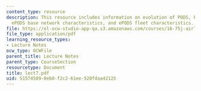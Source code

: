 ```yaml
---
content_type: resource
description: This resource includes information on evolution of PODS, PODS capabilities,
  ePODS base network characteristics, and ePODS fleet characteristics.
file: https://ol-ocw-studio-app-qa.s3.amazonaws.com/courses/16-75j-airline-management-spring-2006/515745890eb0f2c261ee520fdaa42125_lect7.pdf
file_type: application/pdf
learning_resource_types:
- Lecture Notes
ocw_type: OCWFile
parent_title: Lecture Notes
parent_type: CourseSection
resourcetype: Document
title: lect7.pdf
uid: 51574589-0eb0-f2c2-61ee-520fdaa42125
---
```

